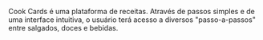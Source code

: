 Cook Cards é uma plataforma de receitas.
Através de passos simples e de uma interface intuitiva,
o usuário terá acesso a diversos "passo-a-passos" entre 
salgados, doces e bebidas.